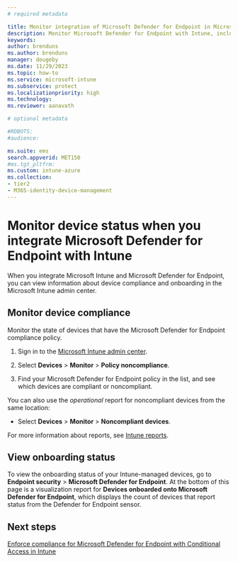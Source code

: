 ```yaml
---
# required metadata

title: Monitor integration of Microsoft Defender for Endpoint in Microsoft Intune
description: Monitor Microsoft Defender for Endpoint with Intune, including device compliance and onboarding status.
keywords:
author: brenduns 
ms.author: brenduns
manager: dougeby
ms.date: 11/29/2023
ms.topic: how-to
ms.service: microsoft-intune
ms.subservice: protect
ms.localizationpriority: high
ms.technology:
ms.reviewer: aanavath

# optional metadata

#ROBOTS:
#audience:

ms.suite: ems
search.appverid: MET150
#ms.tgt_pltfrm:
ms.custom: intune-azure
ms.collection:
- tier2
- M365-identity-device-management
---
```


# Monitor device status when you integrate Microsoft Defender for Endpoint with Intune

When you integrate Microsoft Intune and Microsoft Defender for Endpoint, you can view information about device compliance and onboarding in the Microsoft Intune admin center.

## Monitor device compliance

Monitor the state of devices that have the Microsoft Defender for Endpoint compliance policy.

1. Sign in to the [Microsoft Intune admin center](https://go.microsoft.com/fwlink/?linkid=2109431).

2. Select **Devices** > **Monitor** > **Policy noncompliance**.

3. Find your Microsoft Defender for Endpoint policy in the list, and see which devices are compliant or noncompliant.

You can also use the *operational* report for noncompliant devices from the same location:

- Select **Devices** > **Monitor** > **Noncompliant devices**.

For more information about reports, see [Intune reports](../fundamentals/reports.md).

## View onboarding status

To view the onboarding status of your Intune-managed devices, go to **Endpoint security** > **Microsoft Defender for Endpoint**. At the bottom of this page is a visualization report for **Devices onboarded onto Microsoft Defender for Endpoint**, which displays the count of devices that report status from the Defender for Endpoint sensor.

## Next steps

[Enforce compliance for Microsoft Defender for Endpoint with Conditional Access in Intune](../protect/advanced-threat-protection.md)
